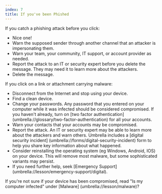 ```yaml
---
index: 7
title: If you've been Phished
---
```

If you catch a phishing attack before you click:

* Nice one! 
* Warn the supposed sender through another channel that an attacker is impersonating them. 
* Warn your team, your community, IT support, or account provider as needed. 
* Report the attack to an IT or security expert before you delete the message. They may need it to learn more about the attackers.
* Delete the message. 

If you click on a link or attachment carrying malware: 

*   Disconnect from the Internet and stop using your device.
*   Find a clean device.  
*   Change your passwords. Any password that you entered on your computer while it was infected should be considered compromised. If you haven't already, turn on [two factor authentication] (umbrella://glossary/two-factor-authentication) for all your accounts.
*   Warn your contacts that your accounts may be compromised. 
*   Report the attack. An IT or security expert may be able to learn more about the attackers and warn others. Umbrella includes a [digital security incident] (umbrella://forms/digital-security-incident) form to help you share key information about what happened. 
*   Consider reinstalling the operating system (eg Windows, Android, IOS) on your device. This will remove most malware, but some sophisticated variants may persist.
*   If you need further help, seek [Emergency Support] (umbrella://lesson/emergency-support/digital).

If you're not sure if your device has been compromised, read "Is my computer infected" under [Malware] (umbrella://lesson/malware)?